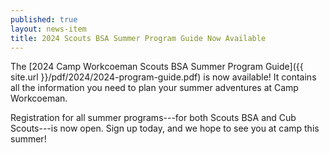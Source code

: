 ```yaml
---
published: true
layout: news-item
title: 2024 Scouts BSA Summer Program Guide Now Available
---
```


The [2024 Camp Workcoeman Scouts BSA Summer Program Guide]({{ site.url }}/pdf/2024/2024-program-guide.pdf) is now available! It contains all the information you need to plan your summer adventures at Camp Workcoeman.

Registration for all summer programs---for both Scouts BSA and Cub Scouts---is now open. Sign up today, and we hope to see you at camp this summer!
